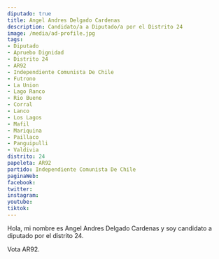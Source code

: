 ```yaml
---
diputado: true
title: Angel Andres Delgado Cardenas
description: Candidato/a a Diputado/a por el Distrito 24
image: /media/ad-profile.jpg
tags:
- Diputado
- Apruebo Dignidad
- Distrito 24
- AR92
- Independiente Comunista De Chile
- Futrono
- La Union
- Lago Ranco
- Rio Bueno
- Corral
- Lanco
- Los Lagos
- Mafil
- Mariquina
- Paillaco
- Panguipulli
- Valdivia
distrito: 24
papeleta: AR92
partido: Independiente Comunista De Chile
paginaWeb:
facebook:
twitter:
instagram:
youtube:
tiktok:
---
```

Hola, mi nombre es Angel Andres Delgado Cardenas y soy candidato a diputado por el distrito 24.

Vota AR92.
